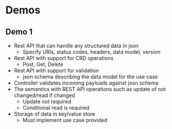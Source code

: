 # Demos

## Demo 1
- Rest API that can handle any structured data in json
  - Specify URIs, status codes, headers, data model, version
- Rest API with support for CRD operations
  - Post, Get, Delete
- Rest API with support for validation
  - json schema describing the data model for the  use case
- Controller validates incoming payloads against json schema
- The semantics with REST API operations such as update of not changed/read if changed 
  - Update not required
  - Conditional read is required
- Storage of data in key/value store
  - Must implement use case provided